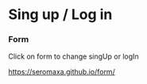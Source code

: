 # Sing up / Log in
### Form
Click on form to change singUp or logIn

https://seromaxa.github.io/form/
